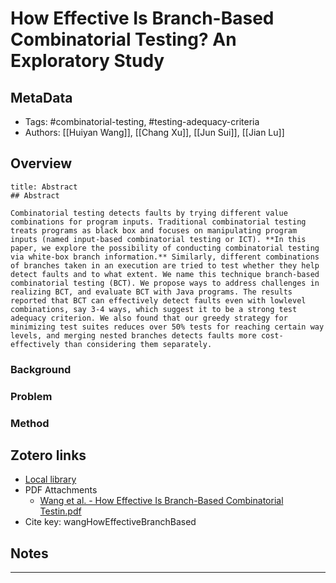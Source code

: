 # How Effective Is Branch-Based Combinatorial Testing? An Exploratory Study

## MetaData

* Tags: #combinatorial-testing, #testing-adequacy-criteria
* Authors: [[Huiyan Wang]], [[Chang Xu]], [[Jun Sui]], [[Jian Lu]]

## Overview

```ad-quote
title: Abstract
## Abstract

Combinatorial testing detects faults by trying different value combinations for program inputs. Traditional combinatorial testing treats programs as black box and focuses on manipulating program inputs (named input-based combinatorial testing or ICT). **In this paper, we explore the possibility of conducting combinatorial testing via white-box branch information.** Similarly, different combinations of branches taken in an execution are tried to test whether they help detect faults and to what extent. We name this technique branch-based combinatorial testing (BCT). We propose ways to address challenges in realizing BCT, and evaluate BCT with Java programs. The results reported that BCT can effectively detect faults even with lowlevel combinations, say 3-4 ways, which suggest it to be a strong test adequacy criterion. We also found that our greedy strategy for minimizing test suites reduces over 50% tests for reaching certain way levels, and merging nested branches detects faults more cost-effectively than considering them separately.

```

### Background

### Problem

### Method

## Zotero links

* [Local library](zotero://select/items/1_VMGFEPXN)
* PDF Attachments
	- [Wang et al. - How Effective Is Branch-Based Combinatorial Testin.pdf](zotero://open-pdf/library/items/2RXDVQWE)
* Cite key: wangHowEffectiveBranchBased

## Notes











***

